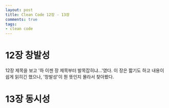 ```yaml
---
layout: post
title: Clean Code 12장 - 13장
comments: true
tags:
- clean code
---
```


# 12장 창발성
12장 제목을 보고 '하 이젠 장 제목부터 발목잡히냐...'였다. 이 장은 짧기도 하고 내용이 쉽게 읽히긴 했으나, '창발성'이 뭔 뜻인지 몰라서 찾아봤다.     





# 13장 동시성





